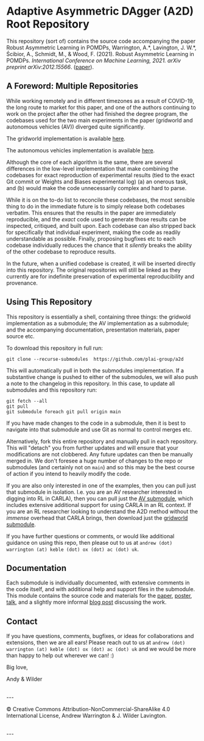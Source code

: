 <!-- # Source Code for "Robust Asymmetric Learning in POMDPs" !-->

# Adaptive Asymmetric DAgger (A2D) Root Repository

This repository (sort of) contains the source code accompanying the paper Robust Asymmetric Learning in POMDPs, Warrington, A.\*, Lavington, J. W.\*, Ścibior, A., Schmidt, M., & Wood, F. (2021). Robust Asymmetric Learning in POMDPs. _International Conference on Machine Learning, 2021.  arXiv preprint arXiv:2012.15566_. ([paper](https://arxiv.org/pdf/2012.15566.pdf)).



## A Foreword: Multiple Repositories
While working remotely and in different timezones as a result of COVID-19, the long route to market for this paper, and one of the authors continuing to work on the project after the other had finished the degree program, the codebases used for the two main experiments in the paper (gridworld and autonomous vehicles (AV)) diverged quite significantly.  

The gridworld implementation is available [here](https://github.com/andrewwarrington/a2d_gridworld). 

The autonomous vehicles implementation is available [here]().

Although the core of each algorithm is the same, there are several differences in the low-level implementation that make combining the codebases for exact reproduction of experimental results (tied to the exact Git commit or Weights and Biases experimental log) (a) an onerous task, and (b) would make the code unnecessarily complex and hard to parse.  

While it is on the to-do list to reconcile these codebases, the most sensible thing to do in the immediate future is to simply release both codebases verbatim.  This ensures that the results in the paper are immediately reproducible, and the _exact_ code used to generate those results can be inspected, critiqued, and built upon.  Each codebase can also stripped back for specifically that individual experiment, making the code as readily understandable as possible.  Finally, proposing bugfixes etc to each codebase individually reduces the chance that it _silently_ breaks the ability of the other codebase to reproduce results.  

In the future, when a unified codebase is created, it will be inserted directly into this repository.  The original repositories will still be linked as they currently are for indefinite preservation of experimental reproducibility and provenance.  



## Using This Repository

This repository is essentially a shell, containing three things: the gridwold implementation as a submodule; the AV implementation as a submodule; and the accompanying documentation, presentation materials, paper source etc.  

To download this repository in full run:

```
git clone --recurse-submodules  https://github.com/plai-group/a2d
```

This will automatically pull in both the submodules implementation.  If a substantive change is pushed to either of the submodules, we will also push a note to the changelog in this repository.  In this case, to update all submodules and this repository run:

```
git fetch --all
git pull
git submodule foreach git pull origin main
```

If you have made changes to the code in a submodule, then it is best to navigate into that submodule and use Git as normal to control merges etc.  

Alternatively, fork this entire repository and manually pull in each repository.  This will "detach" you from further updates and will ensure that your modifications are not clobbered.  Any future updates can then be manually merged in.  We don't foresee a huge number of changes to the repo or submodules (and certainly not on `main`) and so this may be the best course of action if you intend to heavily modify the code. 

If you are also only interested in one of the examples, then you can pull just that submodule in isolation.  I.e. you are an AV researcher interested in digging into RL in CARLA), then you can pull just the [AV submodule](), which includes extensive additional support for using CARLA in an RL context.   If you are an RL researcher looking to understand the A2D method without the _immense_ overhead that CARLA brings, then download just the [gridworld submodule]().

If you have further questions or comments, or would like additional guidance on using this repo, then please out to us at `andrew (dot) warrington (at) keble (dot) ox (dot) ac (dot) uk`.


## Documentation
Each submodule is individually documented, with extensive comments in the code itself, and with additional help and support files in the submodule.  This module contains the source code and materials for the [paper](), [poster](), [talk](), and a slightly more informal [blog post]() discussing the work.  



## Contact
If you have questions, comments, bugfixes, or ideas for collaborations and extensions, then we are all ears!  Please reach out to us at `andrew (dot) warrington (at) keble (dot) ox (dot) ac (dot) uk` and we would be more than happy to help out wherever we can! :) 

Big love, 

Andy & Wilder




<br>
--- 

© Creative Commons Attribution-NonCommercial-ShareAlike 4.0 International License, Andrew Warrington & J. Wilder Lavington.

<center>
<embed src="/Users/andrew/Documents/Public_repos/a2d/docs/blog/figures/logos/oxford.png" width="20%"> &nbsp;&nbsp;&nbsp;&nbsp;&nbsp;&nbsp;
<embed src="/Users/andrew/Documents/Public_repos/a2d/docs/blog/figures/logos/ubc.png" width="28%"> &nbsp;&nbsp;&nbsp;&nbsp;&nbsp;&nbsp;
<embed src="/Users/andrew/Documents/Public_repos/a2d/docs/blog/figures/logos/iai.png" width="27%"> &nbsp;&nbsp;&nbsp;&nbsp;&nbsp;&nbsp;
<embed src="/Users/andrew/Documents/Public_repos/a2d/docs/blog/figures/logos/plai.png" width="9%">
</center>
---



















